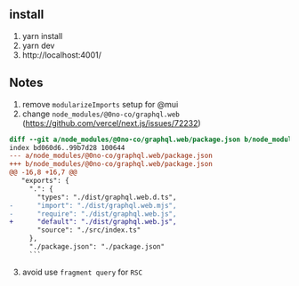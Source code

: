 ## install

1. yarn install
2. yarn dev
3. http://localhost:4001/

## Notes

1. remove `modularizeImports` setup for @mui
2. change `node_modules/@0no-co/graphql.web` (https://github.com/vercel/next.js/issues/72232)

````diff
diff --git a/node_modules/@0no-co/graphql.web/package.json b/node_modules/@0no-co/graphql.web/package.json
index bd060d6..99b7d28 100644
--- a/node_modules/@0no-co/graphql.web/package.json
+++ b/node_modules/@0no-co/graphql.web/package.json
@@ -16,8 +16,7 @@
   "exports": {
     ".": {
       "types": "./dist/graphql.web.d.ts",
-      "import": "./dist/graphql.web.mjs",
-      "require": "./dist/graphql.web.js",
+      "default": "./dist/graphql.web.js",
       "source": "./src/index.ts"
     },
     "./package.json": "./package.json"
     ```
````

3. avoid use `fragment query` for `RSC`
